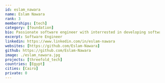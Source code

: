 ```yaml
---
id: eslam_nawara
name: Eslam Nawara
rank: 3
memberships: [tech]
category: [foundation]
bio: Passionate software engineer with interrested in developing software solutions and problem solving.
excerpt: Software Engineer
linkedin: https://www.linkedin.com/in/eslam-nawara
websites: [https://github.com/Eslam-Nawara]
github: https://github.com/Eslam-Nawara
image: ./eslam_nawara.jpg
projects: [threefold_tech]
countries: [Egypt]
cities: [Cairo]
private: 0
---
```

